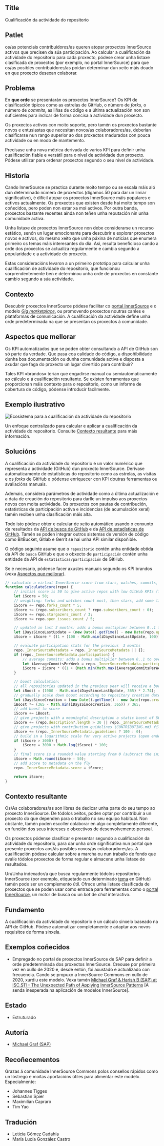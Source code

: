 ## Title

Cualificación da actividade do repositorio

## Patlet

os/as potenciais contribuidores/as queren atopar proxectos InnerSource activos que precisen da súa participación. Ao calcular a cualificación da actividade do repositorio para cada proxecto, pódese crear unha listaxe clasificada de proxectos (por exemplo, no portal InnerSource) para que os/as posibles contribuidores/as poidan determinar dun xeito máis doado en que proxecto desexan colaborar.

## Problema

En **que orde** se presentarán os proxectos InnerSource? Os KPI de clasificación típicos como as estrelas de GitHub, o número de *forks*, o número de *commits*, as liñas de código e a última actualización non son suficientes para indicar de forma concisa a actividade dun proxecto.

Os proxectos activos con moito soporte, pero tamén os proxectos bastante novos e entusiastas que necesitan novos/as colaboradores/as, deberían clasificarse nun rango superior ao dos proxectos madurados con pouca actividade ou en modo de mantemento.

Precísase unha nova métrica derivada de varios KPI para definir unha cualificación fiable e versátil para o nivel de actividade dun proxecto. Pódese utilizar para ordenar proxectos segundo o seu nivel de actividade.

## Historia

Cando InnerSource se practica durante moito tempo ou se escala máis aló dun determinado número de proxectos (digamos 50 para dar un limiar significativo), é difícil atopar os proxectos InnerSource máis populares e activos actualmente. Os proxectos que existen desde hai moito tempo son coñecidos, pero poden non estar xa moi activos. Por outra banda, proxectos bastante recentes aínda non teñen unha reputación nin unha comunidade activa.

Unha listaxe de proxectos InnerSource non debe considerarse un recurso estático, senón un lugar emocionante para descubrir e explorar proxectos novos e activos, do mesmo xeito que unha páxina de noticias que enumera primeiro os temas máis interesantes do día. Así, resulta beneficioso cando a orde dos proxectos se actualiza regularmente e cambia segundo a popularidade e a actividade do proxecto.

Estas consideracións levaron a un primeiro prototipo para calcular unha cualificación de actividade do repositorio, que funcionou sorprendentemente ben e determinou unha orde de proxectos en constante cambio segundo a súa actividade.

## Contexto

Descubrir proxectos InnerSource pódese facilitar co [portal InnerSource](./innersource-portal.md) e o modelo [*Gig marketplace*](./gig-marketplace.md), ou promovendo proxectos noutras canles e plataformas de comunicación. A cualificación da actividade define unha orde predeterminada na que se presentan os proxectos á comunidade.

## Aspectos que mellorar

Os KPI automatizados que se poden obter consultando a API de GitHub son só parte da verdade. Que pasa coa calidade do código, a dispoñibilidade dunha boa documentación ou dunha comunidade activa e disposta a axudar que faga do proxecto un lugar divertido para contribuír?

Tales KPI «brandos» terían que engadirse manual ou semiautomaticamente ao cálculo e á cualificación resultante. Se existen ferramentas que proporcionan máis contexto para o repositorio, como un informe de cobertura de código, pódense introducir facilmente.

## Exemplo ilustrativo

![Ecosistema para a cualificación da actividade do repositorio](../../../assets/img/gl/repository_activity_score.png)

Un enfoque centralizado para calcular e aplicar a cualificación da actividade do repositorio. Consulte [Contexto resultante](#contexto-resultante) para máis información.

## Solucións

A cualificación da actividade do repositorio é un valor numérico que representa a actividade (GitHub) dun proxecto InnerSource. Derívase automaticamente de estatísticas do repositorio como as estrelas, as visitas e os *forks* de GitHub e pódense enriquecer con KPI doutras ferramentas ou avaliacións manuais.

Ademais, considera parámetros de actividade como a última actualización e a data de creación do repositorio para darlle un impulso aos proxectos novos con moita actividade. Os proxectos con pautas de contribución, estatísticas de participación activa e incidencias (de acumulación xeral) tamén reciben unha clasificación máis alta.

Todo isto pódese obter e calcular de xeito automático usando o conxunto de resultados da [API de busca de GitHub](https://docs.github.com/en/rest/search#search-repositories) e da [API de estadísticas de GitHub](https://docs.github.com/en/rest/metrics/statistics). Tamén se poden integrar outros sistemas de versión de código como BitBucket, Gitlab e Gerrit se hai unha API similar dispoñible.

O código seguinte asume que o `repositorio` contén unha entidade obtida da API de `busca` GitHub e que o obxecto de `participación` contén unha entidade da API de `estatísticas/participación` de GitHub.

Se é necesario, pódense facer axustes manuais segundo os KPI brandos (vexa [Aspectos que mellorar](#aspectos-que-mellorar)).

``` javascript
// calculate a virtual InnerSource score from stars, watches, commits, and issues
function calculateScore(repo) {
    // initial score is 50 to give active repos with low GitHub KPIs (forks, watchers, stars) a better starting point
    let iScore = 50;
    // weighting: forks and watches count most, then stars, add some little score for open issues, too
    iScore += repo.forks_count * 5;
    iScore += (repo.subscribers_count ? repo.subscribers_count : 0);
    iScore += repo.stargazers_count / 3;
    iScore += repo.open_issues_count / 5;

    // updated in last 3 months: adds a bonus multiplier between 0..1 to overall score (1 = updated today, 0 = updated more than 100 days ago)
    let iDaysSinceLastUpdate = (new Date().getTime() - new Date(repo.updated_at).getTime()) / 1000 / 86400;
    iScore = iScore * ((1 + (100 - Math.min(iDaysSinceLastUpdate, 100))) / 100);

    // evaluate participation stats for the previous  3 months
    repo._InnerSourceMetadata = repo._InnerSourceMetadata || {};
    if (repo._InnerSourceMetadata.participation) {
        // average commits: adds a bonus multiplier between 0..1 to overall score (1 = >10 commits per week, 0 = less than 3 commits per week)
        let iAverageCommitsPerWeek = repo._InnerSourceMetadata.participation.slice(-13).reduce((a, b) => a + b) / 13;
        iScore = iScore * ((1 + (Math.min(Math.max(iAverageCommitsPerWeek - 3, 0), 7))) / 7);
    }

    // boost calculation:
    // all repositories updated in the previous year will receive a boost of maximum 1000 declining by days since last update
    let iBoost = (1000 - Math.min(iDaysSinceLastUpdate, 365) * 2.74);
    // gradually scale down boost according to repository creation date to mix with "real" engagement stats
    let iDaysSinceCreation = (new Date().getTime() - new Date(repo.created_at).getTime()) / 1000 / 86400;
    iBoost *= (365 - Math.min(iDaysSinceCreation, 365)) / 365;
    // add boost to score
    iScore += iBoost;
    // give projects with a meaningful description a static boost of 50
    iScore += (repo.description?.length > 30 || repo._InnerSourceMetadata.motivation?.length > 30 ? 50 : 0);
    // give projects with contribution guidelines (CONTRIBUTING.md) file a static boost of 100
    iScore += (repo._InnerSourceMetadata.guidelines ? 100 : 0);
    // build in a logarithmic scale for very active projects (open ended but stabilizing around 5000)
    if (iScore > 3000) {
        iScore = 3000 + Math.log(iScore) * 100;
    }
    // final score is a rounded value starting from 0 (subtract the initial value)
    iScore = Math.round(iScore - 50);
    // add score to metadata on the fly
    repo._InnerSourceMetadata.score = iScore;

    return iScore;
}
```

## Contexto resultante

Os/As colaboradores/as son libres de dedicar unha parte do seu tempo ao proxecto InnerSource. De tódolos xeitos, poden optar por contribuír a un proxecto do que dependen para o traballo no seu equipo habitual. Non obstante, tamén poden escoller colaborar en algo completamente diferente, en función dos seus intereses e obxectivos de desenvolvemento persoal.

Os proxectos pódense clasificar e presentar segundo a cualificación da actividade do repositorio, para dar unha orde significativa nun portal que presente proxectos aos/ás posibles novos/as colaboradores/as. A cualificación pódese calcular sobre a marcha ou nun traballo de fondo que avalíe tódolos proxectos de forma regular e almacene unha listaxe de resultados.

Un/Unha indexador/a que busca regularmente tódolos repositorios InnerSource (por exemplo, etiquetado cun determinado [tema](https://github.com/topics) en GitHub) tamén pode ser un complemento útil. Ofrece unha listaxe clasificada de proxectos que se poden usar como entrada para ferramentas como o [portal InnerSource](./innersource-portal.md), un motor de busca ou un *bot* de *chat* interactivo.

## Fundamento

A cualificación da actividade do repositorio é un cálculo sinxelo baseado na API de GitHub. Pódese automatizar completamente e adaptar aos novos requisitos de forma sinxela.

## Exemplos coñecidos

* Empregado no portal de proxectos InnerSource de SAP para definir a orde predeterminada dos proxectos InnerSource. Creouse por primeira vez en xullo de 2020 e, desde entón, foi axustado e actualizado con frecuencia. Cando se propuxo a InnerSource Commons en xullo de 2020, xurdiu este modelo. Vexa tamén [Michael Graf & Harish B (SAP) at ISC.S11 - The Unexpected Path of Applying InnerSource Patterns](https://www.youtube.com/watch?v=6r9QOw9dcQo&list=PLCH-i0B0otNQZQt_QzGR9Il_kE4C6cQRy&index=6) [A senda inesperada na aplicación de modelos InnerSource].

## Estado

* Estruturado

## Autoría

* [Michael Graf (SAP)](mailto:mi.graf@sap.com)

## Recoñecementos

Grazas á comunidade InnerSource Commons polos consellos rápidos como un lóstrego e moitas aportacións útiles para alimentar este modelo. Especialmente:

* Johannes Tigges
* Sebastian Spier
* Maximilian Capraro
* Tim Yao

## Tradución

- Leticia Gómez Cadahía
- María Lucía González Castro
